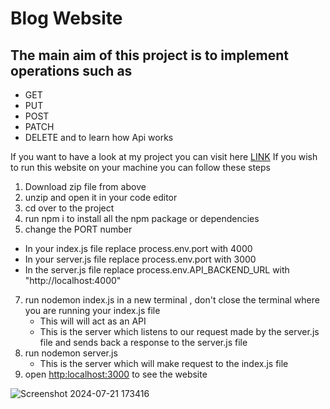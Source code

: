 # Blog Website 

## The main aim of this project is to implement operations such as
* GET
* PUT
* POST
* PATCH
* DELETE
and to learn how Api works

If you want to have a look at my project you can visit here [LINK](https://blog-website-lrga.onrender.com/)
If you wish to run this website on your machine you can follow these steps
1. Download zip file from above
2. unzip and open it in your code editor
3. cd over to the project
4. run npm i to install all the npm package or dependencies
5. change the PORT number
  * In your index.js file replace process.env.port with 4000
  * In your server.js file replace process.env.port with 3000
  * In the server.js file replace process.env.API_BACKEND_URL with "http://localhost:4000"
7. run nodemon index.js in a new terminal , don't close the terminal where you are running your index.js file
   * This will will act as an API
   * This is the server which listens to our request made by the server.js file and sends back a response to the server.js file
8. run nodemon server.js
   * This is the server which will make request to the index.js file
9. open [http:localhost:3000](http:localhost:3000]) to see the website

![Screenshot 2024-07-21 173416](https://github.com/user-attachments/assets/374c3c83-0c8c-4e46-9df4-e994a43bf12f)
